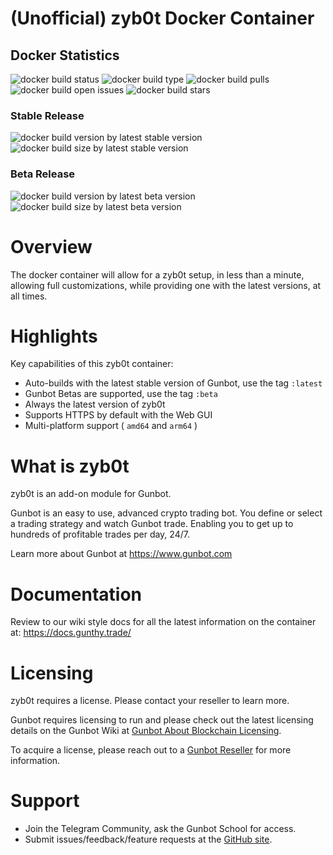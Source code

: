 
# (Unofficial) zyb0t Docker Container

## Docker Statistics
![docker build status](https://img.shields.io/docker/cloud/build/computeronix/zyb0t?style=plastic) 
![docker build type](https://img.shields.io/docker/cloud/automated/computeronix/zyb0t?style=plastic)
![docker build pulls](https://img.shields.io/docker/pulls/computeronix/zyb0t?style=plastic)
![docker build open issues](https://img.shields.io/github/issues/computeronix/docker-zyb0t?style=plastic)
![docker build stars](https://img.shields.io/docker/stars/computeronix/zyb0t?style=plastic)

### Stable Release
![docker build version by latest stable version](https://img.shields.io/docker/v/computeronix/zyb0t/latest?style=plastic)
![docker build size by latest stable version](https://img.shields.io/docker/image-size/computeronix/zyb0t/latest?style=plastic)  

### Beta Release
![docker build version by latest beta version](https://img.shields.io/docker/v/computeronix/zyb0t/beta?style=plastic)
![docker build size by latest beta version](https://img.shields.io/docker/image-size/computeronix/zyb0t/beta?style=plastic) 

# Overview
The docker container will allow for a zyb0t setup, in less than a minute, allowing full customizations, while providing one with the latest versions, at all times.

# Highlights
Key capabilities of this zyb0t container:

- Auto-builds with the latest stable version of Gunbot, use the tag `:latest`
- Gunbot Betas are supported, use the tag `:beta`
- Always the latest version of zyb0t
- Supports HTTPS by default with the Web GUI
- Multi-platform support ( `amd64` and `arm64` )

# What is zyb0t
zyb0t is an add-on module for Gunbot.

Gunbot is an easy to use, advanced crypto trading bot. You define or select a trading strategy and watch Gunbot trade. Enabling you to get up to hundreds of profitable trades per day, 24/7.

Learn more about Gunbot at https://www.gunbot.com

# Documentation
Review to our wiki style docs for all the latest information on the container at: https://docs.gunthy.trade/

# Licensing
zyb0t requires a license. Please contact your reseller to learn more.

Gunbot requires licensing to run and please check out the latest licensing details on the Gunbot Wiki at [Gunbot About Blockchain Licensing](https://wiki.gunthy.org/about/system-requirements/license-info#blockchain-based-license-system).

To acquire a license, please reach out to a [Gunbot Reseller](https://gunthy.org/resellers/) for more information.

# Support

-   Join the Telegram Community, ask the Gunbot School for access.
-   Submit issues/feedback/feature requests at the [GitHub site](https://github.com/computeronix/docker-gunbot).
